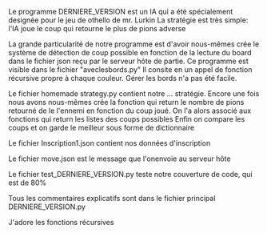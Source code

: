 Le programme DERNIERE_VERSION est un IA qui a été spécialement designée pour le jeu de othello de mr. Lurkin
La stratégie est très simple: l'IA joue le coup qui retourne le plus de pions adverse

La grande particularité de notre programme est d'avoir nous-mêmes crée le système de détection de coup possible en fonction
de la lecture du board dans le fichier json reçu par le serveur hôte de partie. Ce programme est visible dans le fichier "aveclesbords.py"
Il consite en un appel de fonction récursive propre à chaque couleur. Gérer les bords n'a pas été facile.

Le fichier homemade strategy.py contient notre ... stratégie. Encore une fois nous avons nous-mêmes crée la fonction
qui return le nombre de pions retourné de le l'ennemi en fonction du coup joué.
On l'a alors associé aux fonctions qui return les listes des coups possibles
Enfin on compare les coups et on garde le meilleur sous forme de dictionnaire

Le fichier Inscription1.json contient nos données d'inscription

Le fichier move.json est le message que l'onenvoie au serveur hôte

Le fichier test_DERNIERE_VERSION.py teste notre couverture de code, qui est de 80%

Tous les commentaires explicatifs sont dans le fichier principal DERNIERE_VERSION.py

J'adore les fonctions récursives
